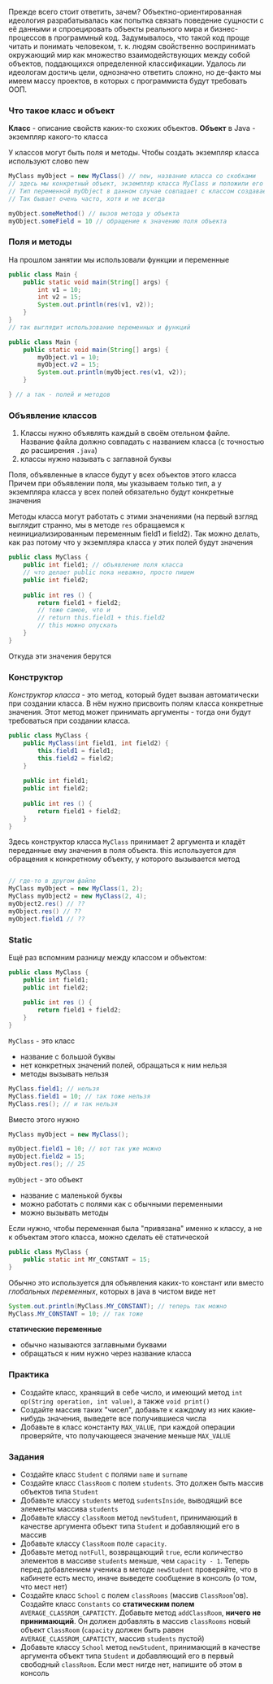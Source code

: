   
Прежде всего стоит ответить, зачем? Объектно-ориентированная идеология разрабатывалась как попытка связать поведение сущности с её данными и спроецировать объекты реального мира и бизнес-процессов в программный код. Задумывалось, что такой код проще читать и понимать человеком, т. к. людям свойственно воспринимать окружающий мир как множество взаимодействующих между собой объектов, поддающихся определенной классификации. Удалось ли идеологам достичь цели, однозначно ответить сложно, но де-факто мы имеем массу проектов, в которых с программиста будут требовать ООП.

### Что такое класс и объект
**Класс** - описание свойств каких-то схожих объектов.
**Объект** в Java - экземпляр какого-то класса

У классов могут быть поля и методы. 
Чтобы создать экземпляр класса используют слово new

```java
MyClass myObject = new MyClass() // new, название класса со скобками
// здесь мы конкретный объект, экземпляр класса MyClass и положили его в переменную myObject
// Тип переменной myObject в данном случае совпадает с классом создаваемого объект
// Так бывает очень часто, хотя и не всегда

myObject.someMethod() // вызов метода у объекта
myObject.someField = 10 // обращение к значению поля объекта
```

### Поля и методы
На прошлом занятии мы использовали функции и переменные
```java
public class Main {  
    public static void main(String[] args) {  
        int v1 = 10;  
        int v2 = 15;
        System.out.println(res(v1, v2));
    }
}
// так выглядит использование переменных и функций
```

```java
public class Main {  
    public static void main(String[] args) {  
        myObject.v1 = 10;  
        myObject.v2 = 15;
        System.out.println(myObject.res(v1, v2));
    }

} // а так - полей и методов
```


### Объявление классов
1) Классы нужно объявлять каждый в своём отельном файле. Название файла должно совпадать с названием класса (с точностью до расширения `.java`)
2) классы нужно называть с заглавной буквы

Поля, объявленные в классе будут у всех объектов этого класса 
Причем при объявлении поля, мы указываем только тип, а у экземпляра класса у всех полей обязательно будут конкретные значения

Методы класса могут работать с этими значениями (на первый взгляд выглядит странно, мы в методе `res` обращаемся к неинициализированным переменным field1 и field2). Так можно делать, как раз потому что у экземпляра класса у этих полей будут значения


```java
public class MyClass { 
	public int field1; // объявление поля класса
	// что делает public пока неважно, просто пишем
	public int field2;
	
	public int res () {
		return field1 + field2;
		// тоже самое, что и 
		// return this.field1 + this.field2
		// this можно опускать
	}
}
```

Откуда эти значения берутся

### Конструктор
_Конструктор класса_ - это метод, который будет вызван автоматически при создании класса. В нём нужно присвоить полям класса конкретные значения. Этот метод может принимать аргументы - тогда они будут требоваться при создании класса.

```java
public class MyClass {
	public MyClass(int field1, int field2) {  
	    this.field1 = field1;
	    this.field2 = field2;  
	}
	
	public int field1;
	public int field2;
	
	public int res () {
		return field1 + field2;
	}
}
```
Здесь конструктор класса `MyClass` принимает 2 аргумента и кладёт переданные ему значения в поля объекта. 
this используется для обращения к конкретному объекту, у которого вызывается метод
```java

// где-то в другом файле
MyClass myObject = new MyClass(1, 2);
MyClass myObject2 = new MyClass(2, 4);
myObject2.res() // ??
myObject.res() // ??
myObject.field1 // ??
```
### Static
Ещё раз вспомним разницу между классом и объектом:

```java
public class MyClass { 
	public int field1; 
	public int field2;
	
	public int res () {
		return field1 + field2;
	}
}
```
`MyClass` - это класс
- название с большой буквы
- нет конкретных значений полей, обращаться к ним нельзя
- методы вызывать нельзя
```java
MyClass.field1; // нельзя
MyClass.field1 = 10; // так тоже нельзя
MyClass.res(); // и так нельзя
```
Вместо этого нужно
```java
MyClass myObject = new MyClass();

myObject.field1 = 10; // вот так уже можно
myObject.field2 = 15;
myObject.res(); // 25
```
`myObject` - это объект
- название с маленькой буквы
- можно работать с полями как с обычными переменными
- можно вызывать методы

Если нужно, чтобы переменная была "привязана" именно к классу, а не к объектам этого класса, можно сделать её статической
```java
public class MyClass { 
	public static int MY_CONSTANT = 15;
}
```

Обычно это используется для объявления каких-то констант или вместо *глобальных переменных*, которых в java в чистом виде нет

```java
System.out.println(MyClass.MY_CONSTANT); // теперь так можно
MyClass.MY_CONSTANT = 10; // так тоже
```

**статические переменные**
- обычно называются заглавными буквами
- обращаться к ним нужно через название класса

### Практика
- Создайте класс, хранящий в себе число, и имеющий метод `int op(String operation, int value)`, а также `void print()`
- Создайте массив таких "чисел", добавьте к каждому из них какие-нибудь значения, выведете все получившиеся числа
- Добавьте в класс константу `MAX_VALUE`, при каждой операции проверяйте, что получающееся значение меньше `MAX_VALUE`

### Задания
- Создайте класс `Student` с полями `name` и `surname`
- Создайте класс `ClassRoom` с полем `students`. Это должен быть массив объектов типа `Student`
- Добавьте классу `students` метод `sudentsInside`, выводящий все элементы массива `students`
- Добавьте классу `classRoom` метод `newStudent`, принимающий в качестве аргумента объект типа `Student` и добавляющий его в массив 
- Добавьте классу `ClassRoom` поле `capacity`.  
- Добавьте метод `notFull`, возвращающий `true`, если количество элементов в массиве `students` меньше, чем `capacity - 1`. Теперь перед добавлением ученика в методе `newStudent` проверяйте, что в кабинете есть место, иначе выведете сообщение в консоль (о том, что мест нет)
- Создайте класс `School` с полем `classRooms` (массив `ClassRoom`'ов). Создайте класс `Constants` со **статическим полем** `AVERAGE_CLASSROM_CAPATICTY`. Добавьте метод `addClassRoom`, **ничего не принимающий**. Он должен добавлять в массив `classRooms` новый объект `ClassRoom` (`capacity` должен быть равен `AVERAGE_CLASSROM_CAPATICTY`, массив `students` пустой)
- Добавьте классу `School` метод `newStudent`, принимающий в качестве аргумента объект типа `Student` и добавляющий его в первый свободный `classRoom`. Если мест нигде нет, напишите об этом в консоль